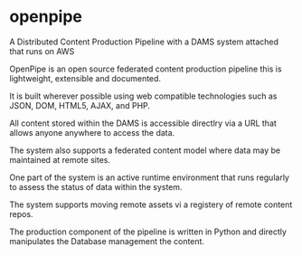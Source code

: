 # openpipe
A Distributed Content Production Pipeline with a DAMS system attached that runs on AWS

OpenPipe is an open source federated content production pipeline this is lightweight, extensible and documented.

It is built wherever possible using web compatible technologies such as JSON, DOM, HTML5, AJAX, and PHP.

All content stored within the DAMS is accessible directlry via a URL that allows anyone anywhere to access the data.

The system also supports a federated content model where data may be maintained at remote sites.

One part of the system is an active runtime environment that runs regularly to assess the status of data within the system.

The system supports moving remote assets vi a registery of remote content repos.

The production component of the pipeline is written in Python and directly manipulates the Database management the content.

